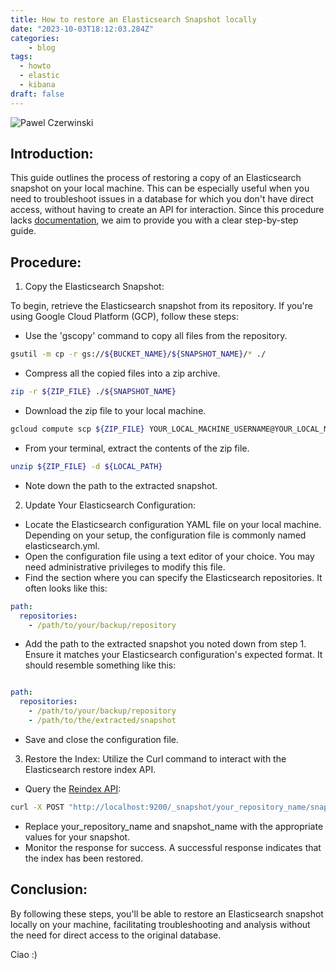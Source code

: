 ```yaml
---
title: How to restore an Elasticsearch Snapshot locally
date: "2023-10-03T18:12:03.284Z"
categories:
    - blog
tags:
  - howto
  - elastic
  - kibana
draft: false
---
```

![Pawel Czerwinski](https://images.unsplash.com/photo-1541972289615-de502ba75939?ixlib=rb-4.0.3&ixid=M3wxMjA3fDB8MHxwaG90by1wYWdlfHx8fGVufDB8fHx8fA%3D%3D&auto=format&fit=crop&w=2070&q=80)

## Introduction:
This guide outlines the process of restoring a copy of an Elasticsearch snapshot on your local machine. This can be especially useful when you need to troubleshoot issues in a database for which you don't have direct access, without having to create an API for interaction. Since this procedure lacks [documentation][2], we aim to provide you with a clear step-by-step guide.

## Procedure:

1. Copy the Elasticsearch Snapshot:

To begin, retrieve the Elasticsearch snapshot from its repository. 
If you're using Google Cloud Platform (GCP), follow these steps:
- Use the 'gscopy' command to copy all files from the repository. 
```bash
gsutil -m cp -r gs://${BUCKET_NAME}/${SNAPSHOT_NAME}/* ./
```
- Compress all the copied files into a zip archive. 
```bash
zip -r ${ZIP_FILE} ./${SNAPSHOT_NAME}
```
- Download the zip file to your local machine. 
```bash
gcloud compute scp ${ZIP_FILE} YOUR_LOCAL_MACHINE_USERNAME@YOUR_LOCAL_MACHINE_IP:~/ --zone=YOUR_LOCAL_MACHINE_ZONE
```
- From your terminal, extract the contents of the zip file. 
```bash
unzip ${ZIP_FILE} -d ${LOCAL_PATH}
```
- Note down the path to the extracted snapshot.


2. Update Your Elasticsearch Configuration:
- Locate the Elasticsearch configuration YAML file on your local machine. Depending on your setup, the configuration file is commonly named elasticsearch.yml.
- Open the configuration file using a text editor of your choice. You may need administrative privileges to modify this file.
- Find the section where you can specify the Elasticsearch repositories. It often looks like this:

```yaml
path:
  repositories:
    - /path/to/your/backup/repository
```
- Add the path to the extracted snapshot you noted down from step 1. Ensure it matches your Elasticsearch configuration's expected format. It should resemble something like this:

```yaml

path:
  repositories:
    - /path/to/your/backup/repository
    - /path/to/the/extracted/snapshot
```
- Save and close the configuration file.

3. Restore the Index:
Utilize the Curl command to interact with the Elasticsearch restore index API. 
- Query the [Reindex API][1]:
```bash
curl -X POST "http://localhost:9200/_snapshot/your_repository_name/snapshot_name/_restore"
```
- Replace your_repository_name and snapshot_name with the appropriate values for your snapshot.
- Monitor the response for success. A successful response indicates that the index has been restored.

## Conclusion:
By following these steps, you'll be able to restore an Elasticsearch snapshot locally on your machine, facilitating troubleshooting and analysis without the need for direct access to the original database.

Ciao :)

[1]: https://www.elastic.co/guide/en/elasticsearch/reference/current/docs-reindex.html
[2]: https://discuss.elastic.co/t/issue-in-restoring-an-elastic-snapshot/343329/4 
